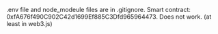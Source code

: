.env file and node_modeule files are in .gitignore.
Smart contract: 0xfA676f490C902C42d1699Ef885C3Dfd965964473.
Does not work. (at least in web3.js)
